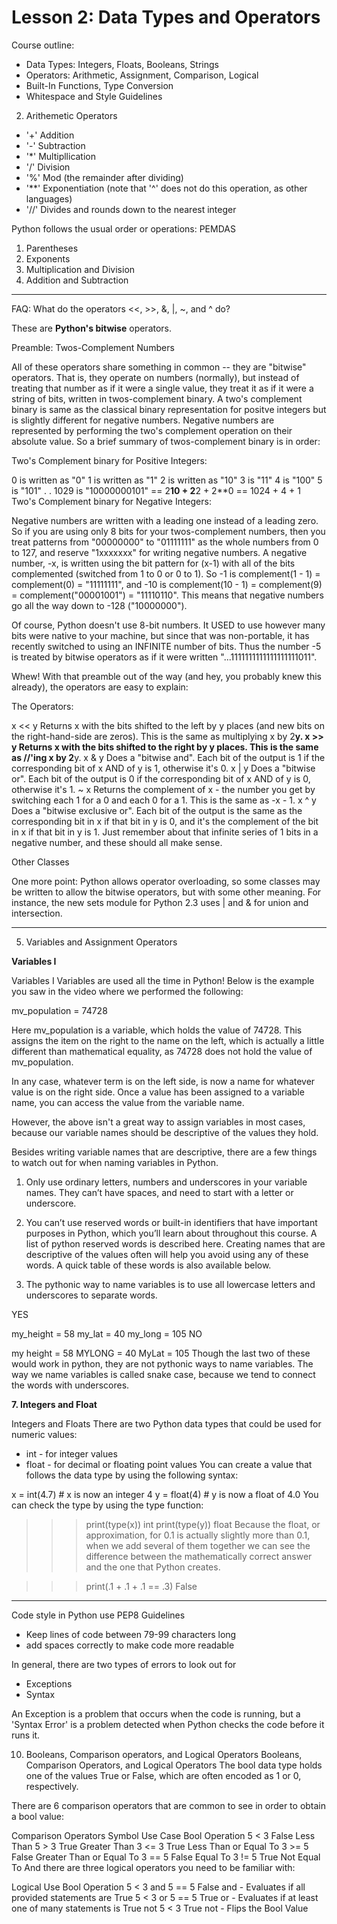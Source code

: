 # Lesson 2: Data Types and Operators

Course outline:

* Data Types: Integers, Floats, Booleans, Strings
* Operators: Arithmetic, Assignment, Comparison, Logical 
* Built-In Functions, Type Conversion 
* Whitespace and Style Guidelines

2. Arithemetic Operators

* '+' Addition 
* '-' Subtraction 
* '*' Multipllication 
* '/' Division
* '%' Mod (the remainder after dividing)
* '**' Exponentiation (note that '^' does not do this operation, as other languages)
* '//' Divides and rounds down to the nearest integer

Python follows the usual order or operations: PEMDAS

1. Parentheses 
2. Exponents
3. Multiplication and Division
4. Addition and Subtraction 

___

FAQ: What do the operators <<, >>, &, |, ~, and ^ do?

These are **Python's bitwise** operators.

Preamble: Twos-Complement Numbers

All of these operators share something in common -- they are "bitwise" operators. That is, they operate on numbers (normally), but instead of treating that number as if it were a single value, they treat it as if it were a string of bits, written in twos-complement binary. A two's complement binary is same as the classical binary representation for positve integers but is slightly different for negative numbers. Negative numbers are represented by performing the two's complement operation on their absolute value. So a brief summary of twos-complement binary is in order:

Two's Complement binary for Positive Integers:

0 is written as "0"
1 is written as "1"
2 is written as "10"
3 is "11"
4 is "100"
5 is "101"
.
.
1029 is "10000000101" == 2**10 + 2**2 + 2**0 == 1024 + 4 + 1
Two's Complement binary for Negative Integers:

Negative numbers are written with a leading one instead of a leading zero. So if you are using only 8 bits for your twos-complement numbers, then you treat patterns from "00000000" to "01111111" as the whole numbers from 0 to 127, and reserve "1xxxxxxx" for writing negative numbers. A negative number, -x, is written using the bit pattern for (x-1) with all of the bits complemented (switched from 1 to 0 or 0 to 1). So -1 is complement(1 - 1) = complement(0) = "11111111", and -10 is complement(10 - 1) = complement(9) = complement("00001001") = "11110110". This means that negative numbers go all the way down to -128 ("10000000").

Of course, Python doesn't use 8-bit numbers. It USED to use however many bits were native to your machine, but since that was non-portable, it has recently switched to using an INFINITE number of bits. Thus the number -5 is treated by bitwise operators as if it were written "...1111111111111111111011".

Whew! With that preamble out of the way (and hey, you probably knew this already), the operators are easy to explain:

The Operators:

x << y
Returns x with the bits shifted to the left by y places (and new bits on the right-hand-side are zeros). This is the same as multiplying x by 2**y.
x >> y
Returns x with the bits shifted to the right by y places. This is the same as //'ing x by 2**y.
x & y
Does a "bitwise and". Each bit of the output is 1 if the corresponding bit of x AND of y is 1, otherwise it's 0.
x | y
Does a "bitwise or". Each bit of the output is 0 if the corresponding bit of x AND of y is 0, otherwise it's 1.
~ x
Returns the complement of x - the number you get by switching each 1 for a 0 and each 0 for a 1. This is the same as -x - 1.
x ^ y
Does a "bitwise exclusive or". Each bit of the output is the same as the corresponding bit in x if that bit in y is 0, and it's the complement of the bit in x if that bit in y is 1.
Just remember about that infinite series of 1 bits in a negative number, and these should all make sense.

Other Classes

One more point: Python allows operator overloading, so some classes may be written to allow the bitwise operators, but with some other meaning. For instance, the new sets module for Python 2.3 uses | and & for union and intersection.

___

5. Variables and Assignment Operators 

**Variables I**

Variables I
Variables are used all the time in Python! Below is the example you saw in the video where we performed the following:

mv_population = 74728

Here mv_population is a variable, which holds the value of 74728. This assigns the item on the right to the name on the left, which is actually a little different than mathematical equality, as 74728 does not hold the value of mv_population.

In any case, whatever term is on the left side, is now a name for whatever value is on the right side. Once a value has been assigned to a variable name, you can access the value from the variable name.

However, the above isn't a great way to assign variables in most cases, because our variable names should be descriptive of the values they hold.

Besides writing variable names that are descriptive, there are a few things to watch out for when naming variables in Python.

1. Only use ordinary letters, numbers and underscores in your variable names. They can’t have spaces, and need to start with a letter or underscore.

2. You can’t use reserved words or built-in identifiers that have important purposes in Python, which you’ll learn about throughout this course. A list of python reserved words is described here. Creating names that are descriptive of the values often will help you avoid using any of these words. A quick table of these words is also available below.

3. The pythonic way to name variables is to use all lowercase letters and underscores to separate words.

YES

my_height = 58
my_lat = 40
my_long = 105
NO

my height = 58
MYLONG = 40
MyLat = 105
Though the last two of these would work in python, they are not pythonic ways to name variables. The way we name variables is called snake case, because we tend to connect the words with underscores.

**7. Integers and Float**

Integers and Floats
There are two Python data types that could be used for numeric values:

* int - for integer values
* float - for decimal or floating point values
You can create a value that follows the data type by using the following syntax:

x = int(4.7)   # x is now an integer 4
y = float(4)   # y is now a float of 4.0
You can check the type by using the type function:

>>> print(type(x))
int
>>> print(type(y))
float
Because the float, or approximation, for 0.1 is actually slightly more than 0.1, when we add several of them together we can see the difference between the mathematically correct answer and the one that Python creates.

>>> print(.1 + .1 + .1 == .3)
False
 
___

Code style in Python use PEP8 Guidelines 

* Keep lines of code between 79-99 characters long
* add spaces correctly to make code more readable 


In general, there are two types of errors to look out for

* Exceptions
* Syntax

An Exception is a problem that occurs when the code is running, but a 'Syntax Error' is a problem detected when Python checks the code before it runs it.

10. Booleans, Comparison operators, and Logical Operators 
Booleans, Comparison Operators, and Logical Operators
The bool data type holds one of the values True or False, which are often encoded as 1 or 0, respectively.

There are 6 comparison operators that are common to see in order to obtain a bool value:

Comparison Operators
Symbol Use Case Bool    Operation
5 < 3   False   Less Than
5 > 3   True    Greater Than
3 <= 3  True    Less Than or Equal To
3 >= 5  False   Greater Than or Equal To
3 == 5  False   Equal To
3 != 5  True    Not Equal To
And there are three logical operators you need to be familiar with:

Logical Use Bool    Operation
5 < 3 and 5 == 5    False   and - Evaluates if all provided statements are True
5 < 3 or 5 == 5 True    or - Evaluates if at least one of many statements is True
not 5 < 3   True    not - Flips the Bool Value


